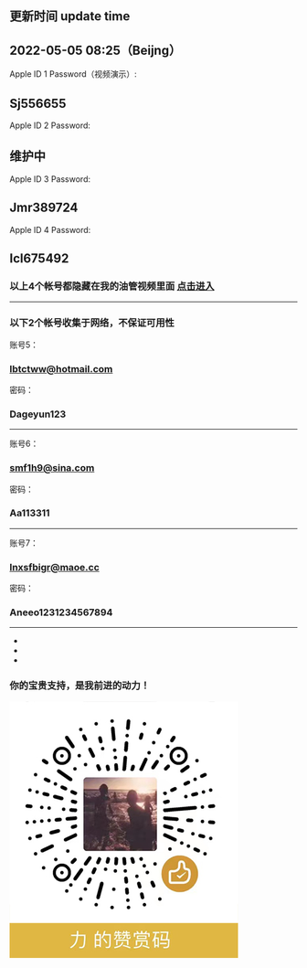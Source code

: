 
## 更新时间 update time
 2022-05-05   08:25（Beijng）
---

Apple ID 1 Password（视频演示）:

## Sj556655
Apple ID 2 Password:

## 维护中
Apple ID 3 Password:

## Jmr389724


Apple ID 4 Password:

## Icl675492


### 以上4个帐号都隐藏在我的油管视频里面  [点击进入](https://www.youtube.com/channel/UCXPSzwcs0pspPTAI2rcaBgQ "悬停显示")
-------------------------------------------
### 以下2个帐号收集于网络，不保证可用性

账号5：
### lbtctww@hotmail.com
密码：
### Dageyun123
-------------------------------------------
账号6：
### smf1h9@sina.com
密码：
### Aa113311
-------------------------------------------
账号7：
### lnxsfbigr@maoe.cc
密码：
### Aneeo1231234567894
-------------------------------------------

-
-
-






   ### 你的宝贵支持，是我前进的动力！

![weixin](https://github.com/raoli1986/raoli1986.github.io/blob/main/weixinS.jpg)

